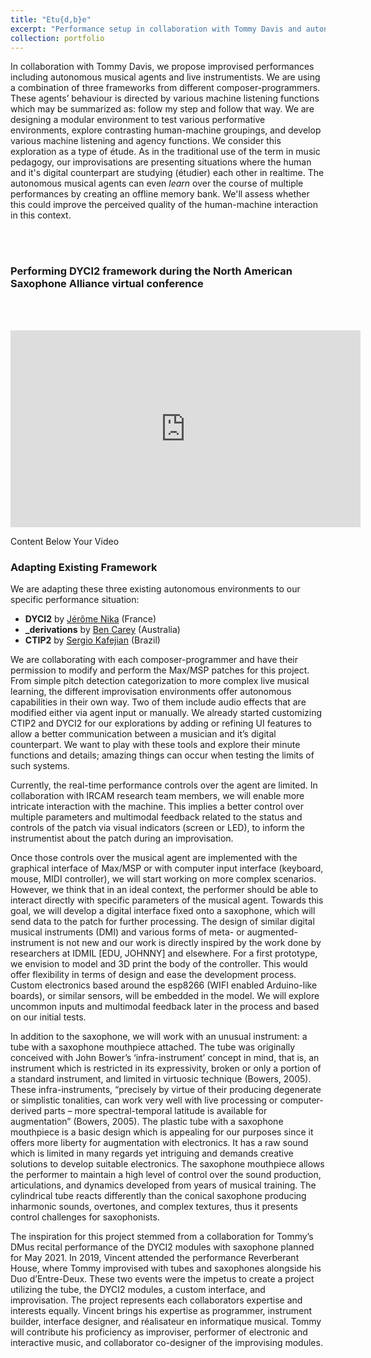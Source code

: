 ```yaml
---
title: "Etu{d,b}e"
excerpt: "Performance setup in collaboration with Tommy Davis and autonomous musical agents. <br/><img src='/images/tube.jpeg'>"
collection: portfolio
---
```

In collaboration with Tommy Davis, we propose improvised performances including autonomous musical agents and live instrumentists. We are using a combination of three frameworks from different composer-programmers. These agents’ behaviour is directed by various machine listening functions which may be summarized as: follow my step and follow that way. We are designing a modular environment to test various performative environments, explore contrasting human-machine groupings, and develop various machine listening and agency functions. We consider this exploration as a type of étude. As in the traditional use of the term in music pedagogy, our improvisations are presenting situations where the human and it's digital counterpart are studying (étudier) each other in realtime. The autonomous musical agents can even *learn* over the course of multiple performances by creating an offline memory bank. We'll assess whether this could improve the perceived quality of the human-machine interaction in this context.

<br><br>
### Performing DYCI2 framework during the North American Saxophone Alliance virtual conference

<br><br>

<div class="container">
    <iframe width="560" height="315" src="https://www.youtube.com/embed/oUbeL_lAhFU" title="DYCI2 improvisation" frameborder="0" allow="autoplay; clipboard-write; encrypted-media; gyroscope; picture-in-picture" allowfullscreen></iframe>
    <div class="overlay">
        <p>Content Below Your Video</p>
    </div>
</div>

### Adapting Existing Framework
We are adapting these three existing autonomous environments to our specific performance situation:
* **DYCI2** by [Jérôme Nika](https://jeromenika.com/) (France)
* **_derivations** by [Ben Carey](https://bencarey.net/) (Australia)
* **CTIP2** by [Sergio Kafejian](https://musicabrasilis.com/composers/sergio-kafejian) (Brazil)

We are collaborating with each composer-programmer and have their permission to modify and perform the Max/MSP patches for this project. From simple pitch detection categorization to more complex live musical learning, the different improvisation environments offer autonomous capabilities in their own way. Two of them include audio effects that are modified either via agent input or manually. We already started customizing CTIP2 and DYCI2 for our explorations by adding or refining UI features to allow a better communication between a musician and it’s digital counterpart. We want to play with these tools and explore their minute functions and details; amazing things can occur when testing the limits of such systems.


Currently, the real-time performance controls over the agent are limited. In collaboration with IRCAM research team members, we will enable more intricate interaction with the machine. This implies a better control over multiple parameters and multimodal feedback related to the status and controls of the patch via visual indicators (screen or LED), to inform the instrumentist about the patch during an improvisation.

Once those controls over the musical agent are implemented with the graphical interface of Max/MSP or with computer input interface (keyboard, mouse, MIDI controller), we will start working on more complex scenarios. However, we think that in an ideal context, the performer should be able to interact directly with specific parameters of the musical agent.
Towards this goal, we will develop a digital interface fixed onto a saxophone, which will send data to the patch for further processing. The design of similar digital musical instruments (DMI) and various forms of meta- or augmented-instrument is not new and our work is directly inspired by the work done by researchers at IDMIL [EDU, JOHNNY] and elsewhere.
For a first prototype, we envision to model and 3D print the body of the controller. This would offer flexibility in terms of design and ease the development process. Custom electronics based around the esp8266 (WIFI enabled Arduino-like boards), or similar sensors, will be embedded in the model. We will explore uncommon inputs and multimodal feedback later in the process and based on our initial tests.

In addition to the saxophone, we will work with an unusual instrument: a tube with a saxophone mouthpiece attached. The tube was originally conceived with John Bower’s ‘infra-instrument’ concept in mind, that is, an instrument which is restricted in its expressivity, broken or only a portion of a standard instrument, and limited in virtuosic technique (Bowers, 2005). These infra-instruments, “precisely by virtue of their producing degenerate or simplistic tonalities, can work very well with live processing or computer-derived parts – more spectral-temporal latitude is available for augmentation” (Bowers, 2005). The plastic tube with a saxophone mouthpiece is a basic design which is appealing for our purposes since it offers more liberty for augmentation with electronics. It has a raw sound which is limited in many regards yet intriguing and demands creative solutions to develop suitable electronics. The saxophone mouthpiece allows the performer to maintain a high level of control over the sound production, articulations, and dynamics developed from years of musical training. The cylindrical tube reacts differently than the conical saxophone producing inharmonic sounds, overtones, and complex textures, thus it presents control challenges for saxophonists.

The inspiration for this project stemmed from a collaboration for Tommy’s DMus recital performance of the DYCI2 modules with saxophone planned for May 2021. In 2019, Vincent attended the performance Reverberant House, where Tommy improvised with tubes and saxophones alongside his Duo d’Entre-Deux. These two events were the impetus to create a project utilizing the tube, the DYCI2 modules, a custom interface, and improvisation. The project represents each collaborators expertise and interests equally. Vincent brings his expertise as programmer, instrument builder, interface designer, and réalisateur en informatique musical. Tommy will contribute his proficiency as improviser, performer of electronic and interactive music, and collaborator co-designer of the improvising modules.

